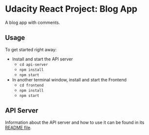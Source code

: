 # Udacity React Project: Blog App

A blog app with comments.

## Usage

To get started right away:

* Install and start the API server
    - `cd api-server`
    - `npm install`
    - `npm start`
* In another terminal window, install and start the Frontend
    - `cd frontend`
    - `npm install`
    - `npm start`

## API Server

Information about the API server and how to use it can be found in its [README file](api-server/README.md).
